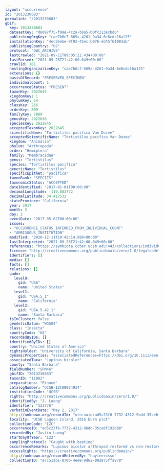 ```yaml
---
layout: "occurrence"
id: "2013230683"
permalink: "/2013230683"
gbif:
  key: 2013230683
  datasetKey: "d6097f75-f99e-4c2a-b8a5-b0fc213ecbd0"
  publishingOrgKey: "cae7b6c7-669a-4261-9a34-6e8cdc16a125"
  installationKey: "4ec55ebe-9f92-45ec-b076-dd45f61003ab"
  publishingCountry: "US"
  protocol: "DWC_ARCHIVE"
  lastCrawled: "2021-09-11T09:05:22.434+00:00"
  lastParsed: "2021-09-23T21:42:00.049+00:00"
  crawlId: 161
  hostingOrganizationKey: "cae7b6c7-669a-4261-9a34-6e8cdc16a125"
  extensions: {}
  basisOfRecord: "PRESERVED_SPECIMEN"
  individualCount: 1
  occurrenceStatus: "PRESENT"
  taxonKey: 2022645
  kingdomKey: 1
  phylumKey: 54
  classKey: 216
  orderKey: 809
  familyKey: 7889
  genusKey: 2022636
  speciesKey: 2022645
  acceptedTaxonKey: 2022645
  scientificName: "Tortistilus pacifica Van Duzee"
  acceptedScientificName: "Tortistilus pacifica Van Duzee"
  kingdom: "Animalia"
  phylum: "Arthropoda"
  order: "Hemiptera"
  family: "Membracidae"
  genus: "Tortistilus"
  species: "Tortistilus pacifica"
  genericName: "Tortistilus"
  specificEpithet: "pacifica"
  taxonRank: "SPECIES"
  taxonomicStatus: "ACCEPTED"
  dateIdentified: "2017-01-01T00:00:00"
  decimalLongitude: -119.883772
  decimalLatitude: 34.417532
  stateProvince: "California"
  year: 2017
  month: 5
  day: 2
  eventDate: "2017-05-02T00:00:00"
  issues:
  - "OCCURRENCE_STATUS_INFERRED_FROM_INDIVIDUAL_COUNT"
  - "AMBIGUOUS_INSTITUTION"
  modified: "2020-12-11T10:42:14.000+00:00"
  lastInterpreted: "2021-09-23T21:42:00.049+00:00"
  references: "https://symbiota.ccber.ucsb.edu:443/collections/individual/index.php?occid=123776"
  license: "http://creativecommons.org/publicdomain/zero/1.0/legalcode"
  identifiers: []
  media: []
  facts: []
  relations: []
  gadm:
    level0:
      gid: "USA"
      name: "United States"
    level1:
      gid: "USA.5_1"
      name: "California"
    level2:
      gid: "USA.5.42_1"
      name: "Santa Barbara"
  isInCluster: false
  geodeticDatum: "WGS84"
  class: "Insecta"
  countryCode: "US"
  recordedByIDs: []
  identifiedByIDs: []
  country: "United States of America"
  rightsHolder: "University of California, Santa Barbara"
  dynamicProperties: "associatedReferences=https://doi.org/10.1111/een.12721; associatedReferences=https://escholarship.org/uc/item/64c550mk"
  associatedTaxa: "Lupinus bicolor"
  county: "Santa Barbara"
  fieldNumber: "SPM46"
  gbifID: "2013230683"
  taxonID: "11082"
  preparations: "Pinned"
  catalogNumber: "UCSB-IZC00024934"
  institutionCode: "UCSB"
  rights: "http://creativecommons.org/publicdomain/zero/1.0/"
  identifiedBy: "J. Luong"
  identifier: "123776"
  verbatimEventDate: "May 2, 2017"
  http://unknown.org/recordId: "urn:uuid:ad5c23f6-7732-4312-9bdd-35ce6f192d88"
  locality: "UCSB Lagoon Island, 2016 burn plot"
  collectionCode: "IZC"
  occurrenceID: "ad5c23f6-7732-4312-9bdd-35ce6f192d88"
  recordedBy: "Justin Luong"
  startDayOfYear: "122"
  samplingProtocol: "Caught with beating"
  occurrenceRemarks: "Lupinus bicolor arthropod restored vs non-restored project comparison"
  accessRights: "https://creativecommons.org/publicdomain/"
  http://unknown.org/recordEnteredBy: "hayleerosso"
  collectionID: "e7c51ab1-870b-4ee8-9d62-092875ffa870"
---
```

